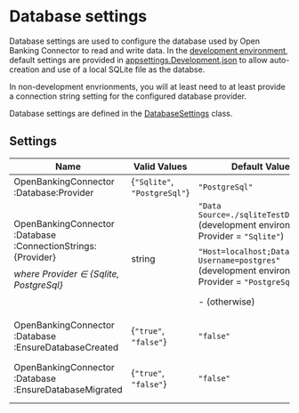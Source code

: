 # Database settings

Database settings are used to configure the database used by Open Banking Connector to read and write data. In the [development environment](./README.md#environment-selection), default settings are provided in [appsettings.Development.json](../../src/OpenBanking.WebApp.Connector/appsettings.Development.json) to allow auto-creation and use of a local SQLite file as the databse.

In non-development envrionments, you will at least need to at least provide a connection string setting for the configured database provider.

Database settings are defined in the [DatabaseSettings](../../src/OpenBanking.Library.Connector/Models/Configuration/DatabaseSettings.cs#L16) class.

## Settings

Name | Valid Values | Default Value(s) | Description
--- | --- | --- | ---
OpenBankingConnector<wbr/>:Database<wbr/>:Provider | {`"Sqlite"`, `"PostgreSql"`} | `"PostgreSql"` | Determines which database provider Open Banking Connector uses.
OpenBankingConnector<wbr/>:Database<wbr/>:ConnectionStrings:{Provider} <p style="margin-top: 10px;"> *where Provider ∈ {Sqlite, PostgreSql}*  </p> | string | `"Data Source=./sqliteTestDb.db"` (development environment and Provider = `"Sqlite"`) <p style="margin-top: 10px;"> `"Host=localhost;Database=test;`<wbr/>`Username=postgres"` (development environment and Provider = `"PostgreSql"`) <p style="margin-top: 10px;"> - (otherwise) | Connection strings for each database provider. Open Banking Connector only reads the one for the provider specified by OpenBankingConnector:Database:Provider. The BankTests project, however, may use multiple connection strings to test with multiple databases. A list of connection string parameters for provider `PostgreSql` is given [here](https://www.npgsql.org/doc/connection-string-parameters.html).
OpenBankingConnector<wbr/>:Database<wbr/>:EnsureDatabaseCreated |{`"true"`, `"false"`} | `"false"` | At application start-up, ensure database is created if does not exist.
OpenBankingConnector<wbr/>:Database<wbr/>:EnsureDatabaseMigrated |{`"true"`, `"false"`} | `"false"` | At application start-up, apply pending migrations. Only supported for database providers with migration support (i.e. only PostgreSql at this time).
